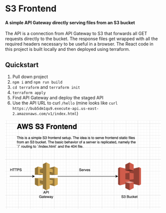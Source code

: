 # S3 Frontend

#### A simple API Gateway directly serving files from an S3 bucket

The API is a connection from API Gateway to S3 that forwards all GET requests directly to the bucket. The response files get wrapped with all the required headers necessary to be useful in a browser. The React code in this project is built locally and then deployed using terraform.

## Quickstart

1. Pull down project
1. `npm i` and `npm run build`
1. `cd terraform` and `terraform init`
1. `terraform apply`
1. Find API Gateway and deploy the staged API
1. Use the API URL to curl `/hello` (mine looks like `curl https://bub5dm1qu9.execute-api.us-east-2.amazonaws.com/v1/index.html`)

![Arch Diagram](./resources/s3-frontend.png)
